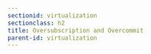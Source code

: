 ```yaml
---
sectionid: virtualization
sectionclass: h2
title: Oversubscription and Overcommit
parent-id: virtualization
---
```

